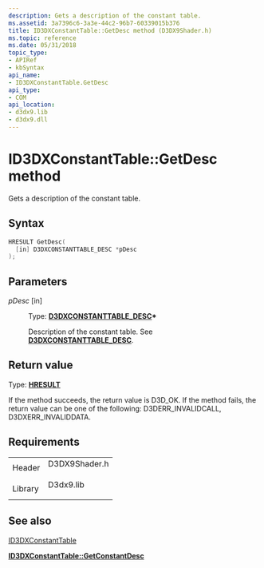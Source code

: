 ```yaml
---
description: Gets a description of the constant table.
ms.assetid: 3a7396c6-3a3e-44c2-96b7-60339015b376
title: ID3DXConstantTable::GetDesc method (D3DX9Shader.h)
ms.topic: reference
ms.date: 05/31/2018
topic_type: 
- APIRef
- kbSyntax
api_name: 
- ID3DXConstantTable.GetDesc
api_type: 
- COM
api_location: 
- d3dx9.lib
- d3dx9.dll
---
```


# ID3DXConstantTable::GetDesc method

Gets a description of the constant table.

## Syntax


```C++
HRESULT GetDesc(
  [in] D3DXCONSTANTTABLE_DESC *pDesc
);
```



## Parameters

<dl> <dt>

*pDesc* \[in\]
</dt> <dd>

Type: **[**D3DXCONSTANTTABLE\_DESC**](d3dxconstanttable-desc.md)\***

Description of the constant table. See [**D3DXCONSTANTTABLE\_DESC**](d3dxconstanttable-desc.md).

</dd> </dl>

## Return value

Type: **[**HRESULT**](https://msdn.microsoft.com/library/Bb401631(v=MSDN.10).aspx)**

If the method succeeds, the return value is D3D\_OK. If the method fails, the return value can be one of the following: D3DERR\_INVALIDCALL, D3DXERR\_INVALIDDATA.

## Requirements



|                    |                                                                                          |
|--------------------|------------------------------------------------------------------------------------------|
| Header<br/>  | <dl> <dt>D3DX9Shader.h</dt> </dl> |
| Library<br/> | <dl> <dt>D3dx9.lib</dt> </dl>     |



## See also

<dl> <dt>

[ID3DXConstantTable](id3dxconstanttable.md)
</dt> <dt>

[**ID3DXConstantTable::GetConstantDesc**](id3dxconstanttable--getconstantdesc.md)
</dt> </dl>

 

 




